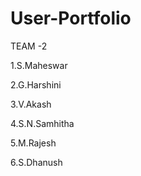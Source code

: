 # User-Portfolio
TEAM -2

1.S.Maheswar  

2.G.Harshini

3.V.Akash

4.S.N.Samhitha

5.M.Rajesh  

6.S.Dhanush
